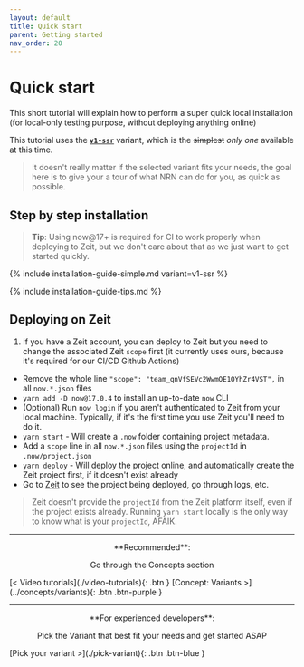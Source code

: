 ```yaml
---
layout: default
title: Quick start
parent: Getting started
nav_order: 20
---
```


# Quick start

This short tutorial will explain how to perform a super quick local installation (for local-only testing purpose, without deploying anything online)

This tutorial uses the [**`v1-ssr`**](../getting-started/pick-variant) variant, which is the ~~simplest~~ _only one_ available at this time.

> It doesn't really matter if the selected variant fits your needs, the goal here is to give your a tour of what NRN can do for you, as quick as possible.

## Step by step installation

> **Tip**: Using now@17+ is required for CI to work properly when deploying to Zeit, but we don't care about that as we just want to get started quickly.

{% include installation-guide-simple.md variant=v1-ssr %}

{% include installation-guide-tips.md %}

## Deploying on Zeit

1. If you have a Zeit account, you can deploy to Zeit but you need to change the associated Zeit `scope` first (it currently uses ours, because it's required for our CI/CD Github Actions)
  - Remove the whole line `"scope": "team_qnVfSEVc2WwmOE1OYhZr4VST",` in all `now.*.json` files
  - `yarn add -D now@17.0.4` to install an up-to-date `now` CLI
  - (Optional) Run `now login` if you aren't authenticated to Zeit from your local machine. Typically, if it's the first time you use Zeit you'll need to do it.
  - `yarn start` - Will create a `.now` folder containing project metadata.
  - Add a `scope` line in all `now.*.json` files using the `projectId` in `.now/project.json`
  - `yarn deploy` - Will deploy the project online, and automatically create the Zeit project first, if it doesn't exist already
  - Go to [Zeit](https://zeit.co/) to see the project being deployed, go through logs, etc.

> Zeit doesn't provide the `projectId` from the Zeit platform itself, even if the project exists already. Running `yarn start` locally is the only way to know what is your `projectId`, AFAIK.

---

<div markdown="1" style="text-align: center">
**Recommended**:

Go through the Concepts section
</div>

<div class="pagination-section">
    <span class="fs-4" markdown="1">
    [< Video tutorials](./video-tutorials){: .btn }
    </span>
    <span class="fs-4" markdown="1">
    [Concept: Variants >](../concepts/variants){: .btn .btn-purple }
    </span>
</div>

---

<div markdown="1" style="text-align: center">
**For experienced developers**:

Pick the Variant that best fit your needs and get started ASAP
</div>

<div class="pagination-section" style="justify-content: center">
    <span class="fs-4" markdown="1">
    [Pick your variant >](./pick-variant){: .btn .btn-blue }
    </span>
</div>


